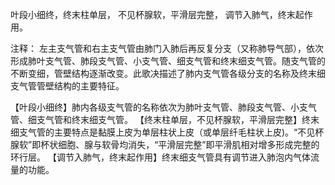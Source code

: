 叶段小细终，终末柱单层，
不见杯腺软，平滑层完整，
调节入肺气，终末起作用。

注释：
左主支气管和右主支气管由肺门入肺后再反复分支（又称肺导气部），依次形成肺叶支气管、肺段支气管、小支气管、细支气管和终末细支气管。随支气管的不断变细，管壁结构逐渐改变。此歌决描述了肺内支气管各级分支的名称及终末细支气管管壁结构的主要特征。

【叶段小细终】肺内各级支气管的名称依次为肺叶支气管、肺段支气管、小支气管、细支气管和终末细支气管。
【终末柱单层，不见杯腺软，平滑层完整】终末细支气管的主要特点是黏膜上皮为单层柱状上皮（或单层纤毛柱状上皮)。“不见杯腺软”即杯状细胞、腺与软骨均消失，“平滑层完整”即平滑肌相对增多形成完整的环行层。
【调节入肺气，终末起作用】终末细支气管具有调节进入肺泡内气体流量的功能。